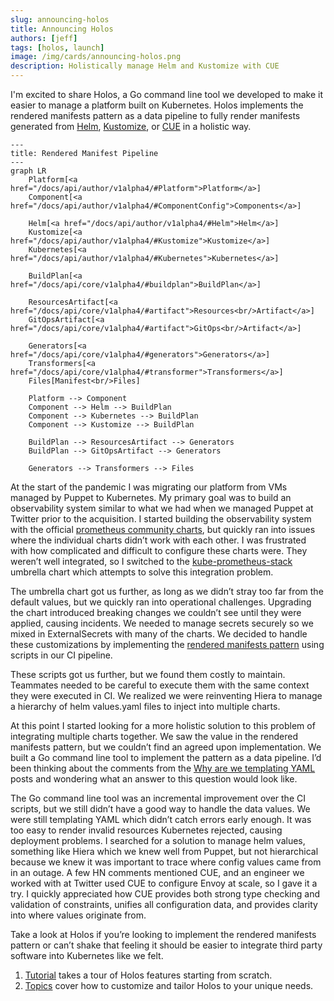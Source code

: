 ```yaml
---
slug: announcing-holos
title: Announcing Holos
authors: [jeff]
tags: [holos, launch]
image: /img/cards/announcing-holos.png
description: Holistically manage Helm and Kustomize with CUE
---
```


<head>
  <title>Announcing Holos</title>
  <meta property="og:title" content="Announcing Holos" />
</head>

I'm excited to share Holos, a Go command line tool we developed to make it
easier to manage a platform built on Kubernetes.  Holos implements the rendered
manifests pattern as a data pipeline to fully render manifests generated from
[Helm], [Kustomize], or [CUE] in a holistic way.

[Helm]: https://helm.sh/
[Kustomize]: https://kustomize.io/
[CUE]: https://cuelang.org/

```mermaid
---
title: Rendered Manifest Pipeline
---
graph LR
    Platform[<a href="/docs/api/author/v1alpha4/#Platform">Platform</a>]
    Component[<a href="/docs/api/author/v1alpha4/#ComponentConfig">Components</a>]

    Helm[<a href="/docs/api/author/v1alpha4/#Helm">Helm</a>]
    Kustomize[<a href="/docs/api/author/v1alpha4/#Kustomize">Kustomize</a>]
    Kubernetes[<a href="/docs/api/author/v1alpha4/#Kubernetes">Kubernetes</a>]

    BuildPlan[<a href="/docs/api/core/v1alpha4/#buildplan">BuildPlan</a>]

    ResourcesArtifact[<a href="/docs/api/core/v1alpha4/#artifact">Resources<br/>Artifact</a>]
    GitOpsArtifact[<a href="/docs/api/core/v1alpha4/#artifact">GitOps<br/>Artifact</a>]

    Generators[<a href="/docs/api/core/v1alpha4/#generators">Generators</a>]
    Transformers[<a href="/docs/api/core/v1alpha4/#transformer">Transformers</a>]
    Files[Manifest<br/>Files]

    Platform --> Component
    Component --> Helm --> BuildPlan
    Component --> Kubernetes --> BuildPlan
    Component --> Kustomize --> BuildPlan

    BuildPlan --> ResourcesArtifact --> Generators
    BuildPlan --> GitOpsArtifact --> Generators

    Generators --> Transformers --> Files
```

<!-- truncate -->

At the start of the pandemic I was migrating our platform from VMs managed by
Puppet to Kubernetes.  My primary goal was to build an observability system
similar to what we had when we managed Puppet at Twitter prior to the
acquisition.  I started building the observability system with the official
[prometheus community charts], but quickly ran into issues where the
individual charts didn’t work with each other.  I was frustrated with how
complicated and difficult to configure these charts were.  They weren’t well
integrated, so I switched to the [kube-prometheus-stack] umbrella chart which
attempts to solve this integration problem.

The umbrella chart got us further, as long as we didn’t stray too far from the
default values, but we quickly ran into operational challenges.  Upgrading the
chart introduced breaking changes we couldn’t see until they were applied,
causing incidents.  We needed to manage secrets securely so we mixed in
ExternalSecrets with many of the charts.  We decided to handle these
customizations by implementing the [rendered manifests pattern] using scripts in
our CI pipeline.

These scripts got us further, but we found them costly to maintain.
Teammates needed to be careful to execute them with the same context they were
executed in CI.  We realized we were reinventing Hiera to manage a hierarchy of
helm values.yaml files to inject into multiple charts.

At this point I started looking for a more holistic solution to this problem of
integrating multiple charts together.  We saw the value in the rendered
manifests pattern, but we couldn’t find an agreed upon implementation.  We built
a Go command line tool to implement the pattern as a data pipeline.  I’d been
thinking about the comments from the [Why are we templating YAML] posts and
wondering what an answer to this question would look like.

The Go command line tool was an incremental improvement over the CI scripts, but
we still didn’t have a good way to handle the data values.  We were still
templating YAML which didn’t catch errors early enough.  It was too easy to
render invalid resources Kubernetes rejected, causing deployment problems.  I
searched for a solution to manage helm values, something like Hiera which we
knew well from Puppet, but not hierarchical because we knew it was important to
trace where config values came from in an outage.  A few HN comments mentioned
CUE, and an engineer we worked with at Twitter used CUE to configure Envoy at
scale, so I gave it a try.  I quickly appreciated how CUE provides both strong
type checking and validation of constraints, unifies all configuration data, and
provides clarity into where values originate from.

Take a look at Holos if you’re looking to implement the rendered manifests
pattern or can’t shake that feeling it should be easier to integrate third party
software into Kubernetes like we felt.

1. [Tutorial] takes a tour of Holos features starting from scratch.
2. [Topics] cover how to customize and tailor Holos to your unique needs.

[Open Infrastructure Services]: https://openinfrastructure.co/
[Why are we templating YAML]: https://hn.algolia.com/?dateRange=all&page=0&prefix=false&query=https%3A%2F%2Fleebriggs.co.uk%2Fblog%2F2019%2F02%2F07%2Fwhy-are-we-templating-yaml&sort=byDate&type=story

[Tutorial]: /docs/
[Topics]: /docs/topics/

[Holos]: https://holos.run/
[Helm]: https://helm.sh/
[Kustomize]: https://kustomize.io/
[CUE]: https://cuelang.org/
[rendered manifests pattern]: https://akuity.io/blog/the-rendered-manifests-pattern/
[prometheus community charts]: https://github.com/prometheus-community/helm-charts
[kube-prometheus-stack]: https://github.com/prometheus-community/helm-charts/tree/main/charts/kube-prometheus-stack

